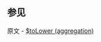 

## 参见

原文 - [$toLower (aggregation)]( https://docs.mongodb.com/manual/reference/operator/aggregation/toLower/ )

